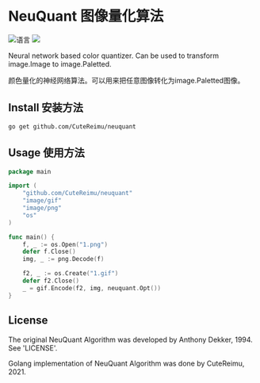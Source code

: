 # NeuQuant 图像量化算法
![](https://img.shields.io/github/languages/top/CuteReimu/neuquant "语言")
[![](https://img.shields.io/github/actions/workflow/status/CuteReimu/neuquant/golangci-lint.yml?branch=master)](https://github.com/CuteReimu/neuquant/actions/workflows/golangci-lint.yml "代码分析")

Neural network based color quantizer. Can be used to transform image.Image to image.Paletted.

颜色量化的神经网络算法。可以用来把任意图像转化为image.Paletted图像。

## Install 安装方法

```
go get github.com/CuteReimu/neuquant
```

## Usage 使用方法

```go
package main

import (
	"github.com/CuteReimu/neuquant"
	"image/gif"
	"image/png"
	"os"
)

func main() {
	f, _ := os.Open("1.png")
	defer f.Close()
	img, _ := png.Decode(f)

	f2, _ := os.Create("1.gif")
	defer f2.Close()
	_ = gif.Encode(f2, img, neuquant.Opt())
}

```

## License

The original NeuQuant Algorithm was developed by Anthony Dekker, 1994. See 'LICENSE'.

Golang implementation of NeuQuant Algorithm was done by CuteReimu, 2021.

